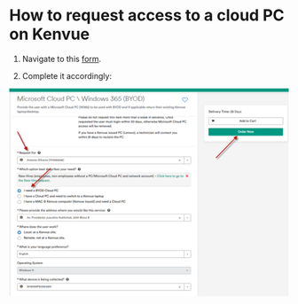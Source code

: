 # How to request access to a cloud PC on Kenvue

1. Navigate to this [form](https://kenvue.service-now.com/iris?id=sc_cat_item&sys_id=8a99c827ccc10200120f45e73abfd575&sysparm_category=cf7700cf4fce0fc4e2f944401310c7cd).

2. Complete it accordingly:

![Kenvue Cloud PC](img/cloud-pc.jpg)